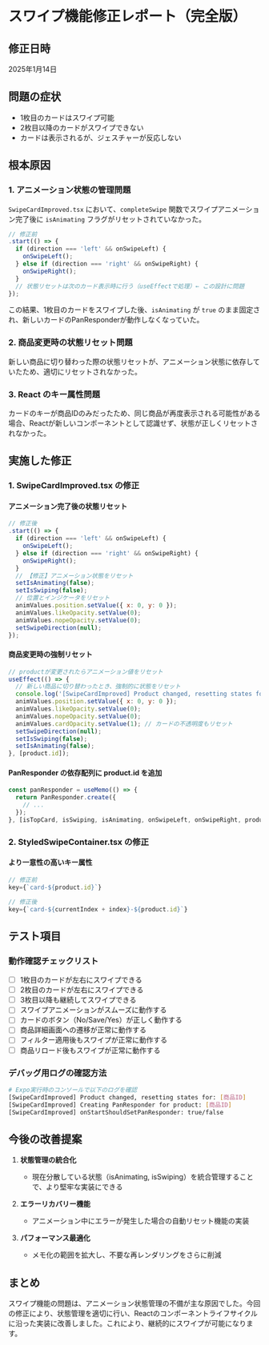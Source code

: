 # スワイプ機能修正レポート（完全版）

## 修正日時
2025年1月14日

## 問題の症状
- 1枚目のカードはスワイプ可能
- 2枚目以降のカードがスワイプできない
- カードは表示されるが、ジェスチャーが反応しない

## 根本原因

### 1. アニメーション状態の管理問題
`SwipeCardImproved.tsx` において、`completeSwipe` 関数でスワイプアニメーション完了後に `isAnimating` フラグがリセットされていなかった。

```javascript
// 修正前
.start(() => {
  if (direction === 'left' && onSwipeLeft) {
    onSwipeLeft();
  } else if (direction === 'right' && onSwipeRight) {
    onSwipeRight();
  }
  // 状態リセットは次のカード表示時に行う（useEffectで処理）← この設計に問題
});
```

この結果、1枚目のカードをスワイプした後、`isAnimating` が `true` のまま固定され、新しいカードのPanResponderが動作しなくなっていた。

### 2. 商品変更時の状態リセット問題
新しい商品に切り替わった際の状態リセットが、アニメーション状態に依存していたため、適切にリセットされなかった。

### 3. React のキー属性問題
カードのキーが商品IDのみだったため、同じ商品が再度表示される可能性がある場合、Reactが新しいコンポーネントとして認識せず、状態が正しくリセットされなかった。

## 実施した修正

### 1. SwipeCardImproved.tsx の修正

#### アニメーション完了後の状態リセット
```javascript
// 修正後
.start(() => {
  if (direction === 'left' && onSwipeLeft) {
    onSwipeLeft();
  } else if (direction === 'right' && onSwipeRight) {
    onSwipeRight();
  }
  // 【修正】アニメーション状態をリセット
  setIsAnimating(false);
  setIsSwiping(false);
  // 位置とインジケータをリセット
  animValues.position.setValue({ x: 0, y: 0 });
  animValues.likeOpacity.setValue(0);
  animValues.nopeOpacity.setValue(0);
  setSwipeDirection(null);
});
```

#### 商品変更時の強制リセット
```javascript
// productが変更されたらアニメーション値をリセット
useEffect(() => {
  // 新しい商品に切り替わったとき、強制的に状態をリセット
  console.log('[SwipeCardImproved] Product changed, resetting states for:', product.id);
  animValues.position.setValue({ x: 0, y: 0 });
  animValues.likeOpacity.setValue(0);
  animValues.nopeOpacity.setValue(0);
  animValues.cardOpacity.setValue(1); // カードの不透明度もリセット
  setSwipeDirection(null);
  setIsSwiping(false);
  setIsAnimating(false);
}, [product.id]);
```

#### PanResponder の依存配列に product.id を追加
```javascript
const panResponder = useMemo(() => {
  return PanResponder.create({
    // ...
  });
}, [isTopCard, isSwiping, isAnimating, onSwipeLeft, onSwipeRight, product.id]); // product.idを追加
```

### 2. StyledSwipeContainer.tsx の修正

#### より一意性の高いキー属性
```javascript
// 修正前
key={`card-${product.id}`}

// 修正後
key={`card-${currentIndex + index}-${product.id}`}
```

## テスト項目

### 動作確認チェックリスト
- [ ] 1枚目のカードが左右にスワイプできる
- [ ] 2枚目のカードが左右にスワイプできる
- [ ] 3枚目以降も継続してスワイプできる
- [ ] スワイプアニメーションがスムーズに動作する
- [ ] カードのボタン（No/Save/Yes）が正しく動作する
- [ ] 商品詳細画面への遷移が正常に動作する
- [ ] フィルター適用後もスワイプが正常に動作する
- [ ] 商品リロード後もスワイプが正常に動作する

### デバッグ用ログの確認方法
```bash
# Expo実行時のコンソールで以下のログを確認
[SwipeCardImproved] Product changed, resetting states for: [商品ID]
[SwipeCardImproved] Creating PanResponder for product: [商品ID]
[SwipeCardImproved] onStartShouldSetPanResponder: true/false
```

## 今後の改善提案

1. **状態管理の統合化**
   - 現在分散している状態（isAnimating, isSwiping）を統合管理することで、より堅牢な実装にできる

2. **エラーリカバリー機能**
   - アニメーション中にエラーが発生した場合の自動リセット機能の実装

3. **パフォーマンス最適化**
   - メモ化の範囲を拡大し、不要な再レンダリングをさらに削減

## まとめ
スワイプ機能の問題は、アニメーション状態管理の不備が主な原因でした。今回の修正により、状態管理を適切に行い、Reactのコンポーネントライフサイクルに沿った実装に改善しました。これにより、継続的にスワイプが可能になります。
